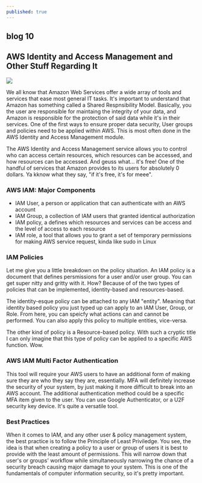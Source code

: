 ```yaml
---
published: true
---
```

## blog 10

## AWS Identity and Access Management and Other Stuff Regarding It

![]({{site.baseurl}}/https://i0.wp.com/sra.io/wp-content/uploads/2020/01/AWS-IAM-Exploitation.png?fit=1102%2C620&ssl=1)


We all know that Amazon Web Services offer a wide array of tools and services that ease most general IT tasks. It's important to understand that Amazon has something called a Shared Respnsibility Model. Basically, you the user are responsible for maintaing the integrity of your data, and Amazon is responsible for the protection of said data while it's in their services. One of the first ways to ensure proper data security, User groups and policies need to be applied within AWS. This is most often done in the AWS Identity and Access Management module.

The AWS Identity and Access Management service allows you to control who can access certain resources, which resources can be accessed, and how resources can be accessed. And geuss what... it's free! One of the handful of services that Amazon provides to its users for absolutely 0 dollars. Ya kknow what they say, "if it's free, it's for meee".

### AWS IAM: Major Components

- IAM User, a person or application that can authenticate with an AWS account
- IAM Group, a collection of IAM users that granted identical authorization
- IAM policy, a defines which resources and services can be access and the level of access to each resource
- IAM role, a tool that allows you to grant a set of temporary permissions for making AWS service request, kinda like sudo in Linux

### IAM Policies

Let me give you a little breakdown on the policy situation. An IAM policy is a document that defines persmissions for a user and/or user group. You can get super nitty and gritty with it. How? Because of of the two types of policies that can be implemented, identity-based and resources-based.

The identity-esque policy can be attached to any IAM "entity". Meaning that identity based policy you just typed up can apply to an IAM User, Group, or Role. From here, you can speicfy what actions can and cannot be performed. You can also apply this policy to multiple entities, vice-versa.

The other kind of policy is a Resource-based policy. With such a cryptic title I can only imagine that this type of policy can be applied to a specific AWS function. Wow.


### AWS IAM Multi Factor Authentication

This tool will require your AWS users to have an additional form of making sure they are who they say they are, essentially. MFA will definitely increase the security of your system, by just making it more difficult to break into an AWS account. The additional authentication method could be a specific MFA item given to the user. You can use Google Authenticator, or a U2F security key device. It's quite a versatile tool.


### Best Practices

When it comes to IAM, and any other user & policy management system, the best practice is to follow the Principle of Least Priviledge. You see, the idea is that when creating a policy to a user or group of users it is best to provide with the least amount of permissions. This will narrow down that user's or groups' workflow while simultaneously narrowing the chance of a security breach causing major damage to your system. This is one of the fundamentals of computer information security, so it's pretty important.  
 




